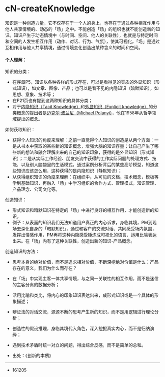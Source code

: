 # cN-createKnowledge


知识是一种创造力量，它不仅存在于一个人的身上，也存在于通过各种相互作用与他人共享情境的、动态的「场」之中。不能创造「场」的组织也就不能创造新的知识。知识产生于动态情境中（与时间、空间、他人的关联性），也就是与特定时间和空间的人发生相互作用（动作、对话、行为、气氛），使其可视化。「场」是通过互相作用与他人共享情境，通过情境变化创造出某种含义的时间和空间。

#### 个人理解：

知识的分类：

- 在序章P5，知识以各种各样的形式存在，可以是看得见的实质的外显知识（形式知识），如文章、图像、产品；也可以是看不见的内隐知识（暗默知识），如思想、意象、技术等；
- 在P21页也有提到这两种知识的具体分类；
- 对于[内隐知识（Tacit Knowledge）](https://en.wikipedia.org/wiki/Tacit_knowledge)和[外显知识（Explicit knowledge）](https://en.wikipedia.org/wiki/Explicit_knowledge)的分类概念的提出者是[迈克尔·波兰尼（Michael Polanyi）](https://en.wikipedia.org/wiki/Michael_Polanyi)，他在1958年从哲学领域提出的概念。

如何获取知识：

- 获得个人知识的角度来理解：之前一直觉得个人知识的创造是从两个方面：一是从书本中获取的某些新的知识概念，增强大脑的知识存量；让自己产生了哪些新的想法和融合理解出来的自己的知识印象，获得的是外显知识（形式知识）；二是从实际工作经验、朋友交流中获得的工作实际问题的处理方式、技能，以及别人脑袋里的生活模式，通过案例分析背后的某些高阶模型，知道这些知识应该怎么用，这种获得的是内隐知识（静默知识）；
- 从获得组织知识的角度来理解：在组织中，从可见的文档，技术概念，模板等学到基础知识，再融入「场」中学习组织的合作方式、管理模式，知识管理、产品理念、公司文化等。

创造知识：

- 形式知识和暗默知识在特定的「场」中进行良好的相互作用，才能创造新的知识。
- 例子：从表面的知识我们无法知道用户真正的内心诉求，身临其境，PM到现场去深化自身的「暗默知识」，通过和客户的交流对话、共同感受场内氛围，发挥出情感作用，PM再将这种内隐感受锤炼成可视化的语言、运用比喻表达出来。在「场」内有了这种关联性，创造出新的知识-产品概念。

创造知识的方法：

- 思考本身的绝对价值，而不是追求相对价值，不断深挖绝对价值是什么：产品存在的意义，我们为什么而存在？
- 在「场」中实现主客一体共享情境，与之同一关联性的相互作用，而不是迷信的主客分离的数据分析；
- 活用比喻和类比，将内心的印象知识表达出来，成形式知识或是一个具体的形象描述；
- 辩证法的对话交流，源源不断的思考产生新的知识，而不是用逻辑进行理论分析；
- 创造性的假设推理，身临其境代入角色，深入挖掘真实内心，而不是归纳演绎；
- 遇到技术矛盾时统一对立的问题，得出综合反感，而不是简单的总和。

- 出处：《创新的本质》


---

- 161205